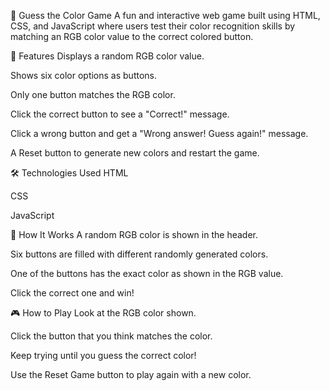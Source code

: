 🎨 Guess the Color Game
A fun and interactive web game built using HTML, CSS, and JavaScript where users test their color recognition skills by matching an RGB color value to the correct colored button.

🚀 Features
Displays a random RGB color value.

Shows six color options as buttons.

Only one button matches the RGB color.

Click the correct button to see a "Correct!" message.

Click a wrong button and get a "Wrong answer! Guess again!" message.

A Reset button to generate new colors and restart the game.

🛠️ Technologies Used
HTML

CSS

JavaScript

🧠 How It Works
A random RGB color is shown in the header.

Six buttons are filled with different randomly generated colors.

One of the buttons has the exact color as shown in the RGB value.

Click the correct one and win!

🎮 How to Play
Look at the RGB color shown.

Click the button that you think matches the color.

Keep trying until you guess the correct color!

Use the Reset Game button to play again with a new color.

